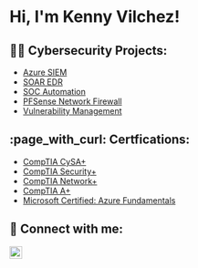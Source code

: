 <h1>Hi, I'm Kenny Vilchez! </h1>

<h2>👨‍💻 Cybersecurity Projects:</h2>


  - [Azure SIEM](https://github.com/kennyvilchez/AzureSIEM)
  - [SOAR EDR](https://github.com/kennyvilchez/LABURL)
  - [SOC Automation](https://github.com/kennyvilchez/LABURL)
  - [PFSense Network Firewall](https://github.com/kennyvilchez/NetworkFirewall)
  - [Vulnerability Management](https://github.com/kennyvilchez/Vulnerability-Management-Project)
  
<h2> :page_with_curl: Certfications: </h2>

 - [CompTIA CySA+](https://www.credly.com/badges/acf94e55-7d5c-4559-992c-2de6c555868a/public_url)
 - [CompTIA Security+](https://www.credly.com/badges/bb42ddf5-0bd6-4417-bb03-e4085f09c815/public_url)
 - [CompTIA Network+](https://www.credly.com/badges/5b365dbd-d4a2-41b3-b1ab-d8858a413f71/public_url)
 - [CompTIA A+](https://www.credly.com/badges/ad834d16-5d40-4c24-bc86-d8bb3bc9ac5b/public_url)
 - [Microsoft Certified: Azure Fundamentals](https://www.credly.com/badges/96194d0f-5207-4725-9199-cf031bdeed2d/public_url)


<h2> 🤳 Connect with me:</h2>

[<img align="left" alt="KennyVilchez | LinkedIn" width="22px" src="https://cdn.jsdelivr.net/npm/simple-icons@v3/icons/linkedin.svg" />][linkedin]


[linkedin]: https://www.linkedin.com/in/kenny-vilchez-0152a9201/

<!--
**joshmadakor1/joshmadakor1** is a ✨ _special_ ✨ repository because its `README.md` (this file) appears on your GitHub profile.

Here are some ideas to get you started:

- 🔭 I’m currently working on ...
- 🌱 I’m currently learning ...
- 👯 I’m looking to collaborate on ...
- 🤔 I’m looking for help with ...
- 💬 Ask me about ...
- 📫 How to reach me: ...
- 😄 Pronouns: ...
- ⚡ Fun fact: ...
-->
